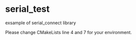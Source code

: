 # serial_test
exsample of serial_connect library

Please change CMakeLists line 4 and 7 for your environment.
